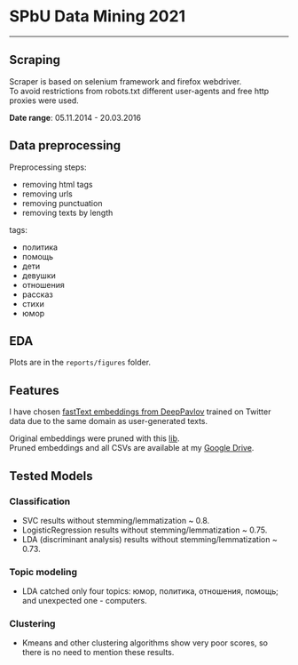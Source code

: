 # SPbU Data Mining 2021
-------------------------------
## Scraping

Scraper is based on selenium framework and firefox webdriver.  
To avoid restrictions from robots.txt different user-agents and free http proxies were used.

__Date range__: 05.11.2014 - 20.03.2016

## Data preprocessing

Preprocessing steps:
 - removing html tags
 - removing urls
 - removing punctuation
 - removing texts by length

tags:
 - политика
 - помощь
 - дети
 - девушки
 - отношения
 - рассказ
 - стихи
 - юмор

## EDA
Plots are in the `reports/figures` folder.  

## Features

I have chosen [fastText embeddings from DeepPavlov](http://docs.deeppavlov.ai/en/master/features/pretrained_vectors.html#fasttext) trained on Twitter data due to the same domain as user-generated texts.

Original embeddings were pruned with this [lib](https://github.com/avidale/compress-fasttext).  
Pruned embeddings and all CSVs are available at my [Google Drive](https://drive.google.com/drive/folders/1OPgFRBn6zJzclqWtj2ssgEIldvZ3RUD0?usp=sharing).  

## Tested Models

### Classification
 - SVC results without stemming/lemmatization ~ 0.8.  
 - LogisticRegression results without stemming/lemmatization ~ 0.75.  
 - LDA (discriminant analysis) results without stemming/lemmatization ~ 0.73.  

### Topic modeling
- LDA catched only four topics: юмор, политика, отношения, помощь; and unexpected one - computers.

### Clustering
 - Kmeans and other clustering algorithms show very poor scores, so there is no need to mention these results.
